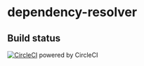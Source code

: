 # dependency-resolver

## Build status
[![CircleCI](https://circleci.com/gh/gayanzampaths/dependency-resolver.svg?style=svg)](https://circleci.com/gh/gayanzampaths/dependency-resolver) powered by CircleCI
